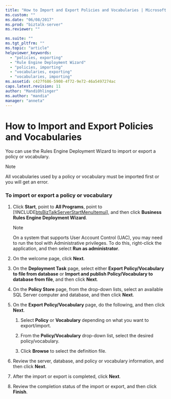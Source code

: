 ```yaml
---
title: "How to Import and Export Policies and Vocabularies | Microsoft Docs"
ms.custom: ""
ms.date: "06/08/2017"
ms.prod: "biztalk-server"
ms.reviewer: ""

ms.suite: ""
ms.tgt_pltfrm: ""
ms.topic: "article"
helpviewer_keywords: 
  - "policies, exporting"
  - "Rule Engine Deployment Wizard"
  - "policies, importing"
  - "vocabularies, exporting"
  - "vocabularies, importing"
ms.assetid: c427f686-5908-4f72-9e72-46a5497274ac
caps.latest.revision: 11
author: "MandiOhlinger"
ms.author: "mandia"
manager: "anneta"
---
```

# How to Import and Export Policies and Vocabularies
You can use the Rules Engine Deployment Wizard to import or export a policy or vocabulary.  

> [!NOTE]
>  All vocabularies used by a policy or vocabulary must be imported first or you will get an error.  

### To import or export a policy or vocabulary  

1. Click **Start**, point to **All Programs**, point to [!INCLUDE[btsBizTalkServerStartMenuItemui](../includes/btsbiztalkserverstartmenuitemui-md.md)], and then click **Business Rules Engine Deployment Wizard**.  

   > [!NOTE]
   >  On a system that supports User Account Control (UAC), you may need to run the tool with Administrative privileges. To do this, right-click the application, and then select **Run as administrator**.  

2. On the welcome page, click **Next**.  

3. On the **Deployment Task** page, select either **Export Policy/Vocabulary to file from database** or **Import and publish Policy/Vocabulary to database from file**, and then click **Next**.  

4. On the **Policy Store** page, from the drop-down lists, select an available SQL Server computer and database, and then click **Next**.  

5. On the **Export Policy/Vocabulary** page, do the following, and then click **Next**.  

   1.  Select **Policy** or **Vocabulary** depending on what you want to export/import.  

   2.  From the **Policy/Vocabulary** drop-down list, select the desired policy/vocabulary.  

   3.  Click **Browse** to select the definition file.  

6. Review the server, database, and policy or vocabulary information, and then click **Next**.  

7. After the import or export is completed, click **Next**.  

8. Review the completion status of the import or export, and then click **Finish**.
